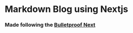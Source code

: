 # Markdown Blog using Nextjs

### Made following the [Bulletproof Next](https://getstarted.sh/bulletproof-next)
